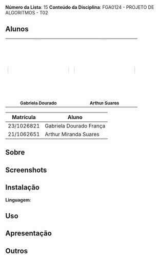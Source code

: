 #

**Número da Lista**: 15
**Conteúdo da Disciplina**: FGA0124 - PROJETO DE ALGORITMOS - T02  


## Alunos


<div align = "center">
<table>
  <tr>
    <td align="center"><a href="https://github.com/gabrieladouradof"><img style="border-radius: 50%;" src="https://github.com/gabrieladouradof.png" width="190;" alt=""/><br /><sub><b>Gabriela Dourado</b></sub></a><br /><a href="Link git" title="Rocketseat"></a></td>
    <td align="center"><a href="https://github.com/arthur-suares"><img style="border-radius: 50%;" src="https://github.com/arthur-suares.png" width="190px;" alt=""/><br /><sub><b>Arthur Suares </b></sub></a><br />
  </tr>
</table>

| Matrícula   | Aluno                              |
| ----------- | ---------------------------------- |
| 23/1026821  | Gabriela Dourado França            |
| 21/1062651  | Arthur Miranda Suares              |
</div>

## Sobre 


## Screenshots

## Instalação 
**Linguagem**:

## Uso 

## Apresentação 


## Outros 
  



